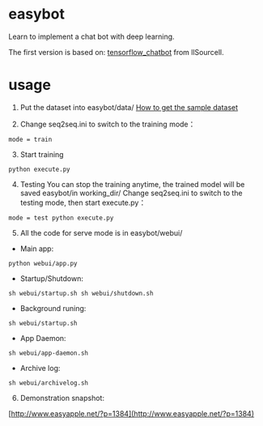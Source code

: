 # easybot
Learn to implement a chat bot with deep learning. 

The first version is based on: [tensorflow_chatbot](https://github.com/llSourcell/tensorflow_chatbot) from llSourcell.

# usage

1. Put the dataset into easybot/data/
[How to get the sample dataset](https://github.com/suriyadeepan/datasets) 

2. Change seq2seq.ini to switch to the training mode：

`mode = train`

3. Start training

`python execute.py`

4. Testing
You can stop the training anytime, the trained model will be saved easybot/in working_dir/
Change seq2seq.ini to switch to the testing mode, then start execute.py：

`mode = test
python execute.py
`

5. All the code for serve mode is in easybot/webui/
- Main app: 

`python webui/app.py`

- Startup/Shutdown:

`sh webui/startup.sh
sh webui/shutdown.sh`

- Background runing:

`sh webui/startup.sh`

- App Daemon:

`sh webui/app-daemon.sh`

- Archive log:

`sh webui/archivelog.sh`

6. Demonstration snapshot:

[http://www.easyapple.net/?p=1384](http://www.easyapple.net/?p=1384) 


